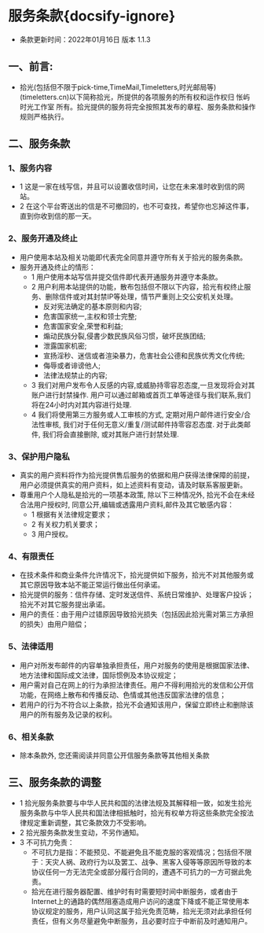 # 服务条款{docsify-ignore}

- 条款更新时间：2022年01月16日 版本 1.1.3

## 一、前言:
 - 拾光(包括但不限于pick-time,TimeMail,Timeletters,时光邮局等)(timeletters.cn)以下简称拾光，所提供的各项服务的所有权和运作权归 怅屿时光工作室 所有。拾光提供的服务将完全按照其发布的章程、服务条款和操作规则严格执行。

## 二、服务条款
### 1、服务内容

 - 1 这是一家在线写信，并且可以设置收信时间，让您在未来准时收到信的网站。
 - 2 在这个平台寄送出的信是不可撤回的，也不可查找，希望你也忘掉这件事，直到你收到信的那一天。

### 2、服务开通及终止 

- 用户使用本站及相关功能即代表完全同意并遵守所有关于拾光的服务条款。
- 服务开通及终止的情形： 
  - 1 用户使用本站写信并提交信件即代表开通服务并遵守本条款。
  - 2 用户利用本站提供的功能，散布包括但不限以下内容，拾光有权终止服务、删除信件或对其封禁IP等处理，情节严重则上交公安机关处理。
    - 反对宪法确定的基本原则和内容;
    - 危害国家统一,主权和领士完整;
    - 危害国家安全,荣誉和利益;
    - 煽动民族分裂,侵書少数民族风俗习惯，破坏民族团结;
    - 泄露国家机密;
    - 宣扬淫秒、迷信或者渲染暴力，危害社会公德和民族优秀文化传统;
    - 侮辱或者诽谤他人;
    - 法律法规禁止的内容;
  - 3 我们对用户发布令人反感的内容,或威胁持零容忍态度,一旦发现将会对其账户进行封禁操作. 用户可以通过邮箱或首页工单等途径与我们联系,我们将在24小时内对其内容进行处理.
  - 4 我们将使用第三方服务或人工审核的方式, 定期对用户邮件进行安全/合法性审核, 我们对于任何无意义/重复/测试邮件持零容忍态度. 对于此类邮件, 我们将会直接删除, 或对其账户进行封禁处理. 
 
### 3、保护用户隐私
- 真实的用户资料将作为拾光提供售后服务的依据和用户获得法律保障的前提，用户必须提供真实的用户资料，如上述资料有变动，请及时联系客服更新。
- 尊重用户个人隐私是拾光的一项基本政策, 除以下三种情况外, 拾光不会在未经合法用户授权时, 同意公开,编辑或透露用户资料,邮件及其它敏感内容：
  - 1 根据有关法律规定要求；
  - 2 有关权力机关要求；
  - 3 用户授权。 

### 4、有限责任

- 在技术条件和商业条件允许情况下，拾光提供如下服务，拾光不对其他服务或其它原因导致本站不能正常运行做出任何承诺。
- 拾光提供的服务：信件存储、定时发送信件、系统日常维护、处理客户投诉；拾光不对其它服务提出承诺。
- 用户的责任：由于用户过错原因导致拾光损失（包括因此拾光需对第三方承担的损失）由用户赔偿； 

### 5、法律适用
- 用户对所发布邮件的内容单独承担责任，用户对服务的使用是根据国家法律、地方法律和国际成文法律，国际惯例及本协议规定；
- 用户需对自己在网上的行为承担法律责任。用户不得利用拾光的发信和公开信功能，在网络上散布和传播反动、色情或其他违反国家法律的信息；
- 若用户的行为不符合以上条款，拾光不会通知该用户，保留立即终止和删除该用户的所有服务及记录的权利。 

### 6、相关条款
- 除本条款外, 您还需阅读并同意公开信服务条款等其他相关条款

## 三、服务条款的调整
- 1 拾光服务条款要与中华人民共和国的法律法规及其解释相一致，如发生拾光服务条款与中华人民共和国法律相抵触时，拾光有权单方将这些条款完全按法律规定重新调整，其它条款效力不受影响。
- 2 拾光服务条款发生变动，不另作通知。
- 3 不可抗力免责：
  - 不可抗力是指：不能预见、不能避免且不能克服的客观情况；包括但不限于：天灾人祸、政府行为以及罢工、战争、黑客入侵等等原因所导致的本协议任何一方无法完全或部分履行合同的，遭遇不可抗力的一方可据此免责。
  - 拾光在进行服务器配置、维护时有时需要短时间中断服务，或者由于Internet上的通路的偶然阻塞造成用户访问的速度下降或不能正常使用本协议规定的服务，用户认同这属于拾光免责范畴，拾光无须对此承担任何责任，但有义务尽量避免中断服务，且必要时应于中断前及时通知用户。


